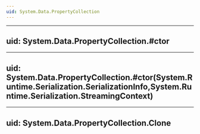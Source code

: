 ```yaml
---
uid: System.Data.PropertyCollection
---
```


---
uid: System.Data.PropertyCollection.#ctor
---

---
uid: System.Data.PropertyCollection.#ctor(System.Runtime.Serialization.SerializationInfo,System.Runtime.Serialization.StreamingContext)
---

---
uid: System.Data.PropertyCollection.Clone
---
